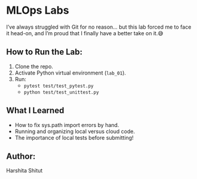 # MLOps Labs

I’ve always struggled with Git for no reason… but this lab forced me to face it head-on, and I’m proud that I finally have a better take on it.😅

## How to Run the Lab:
1. Clone the repo.
2. Activate Python virtual environment (`lab_01`).
3. Run:
   - `pytest test/test_pytest.py`
   - `python test/test_unittest.py`

## What I Learned
- How to fix sys.path import errors by hand.
- Running and organizing local versus cloud code.
- The importance of local tests before submitting!
    
## Author:
Harshita Shitut
